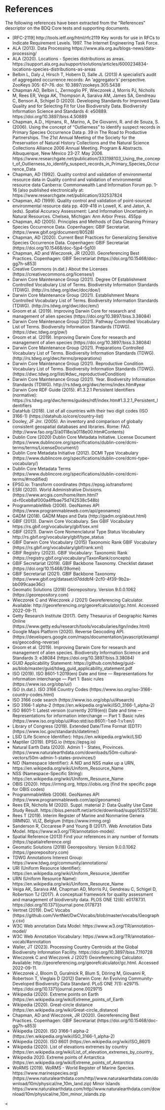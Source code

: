 # References

The following references have been extracted from the "References" descriptor on the BDQ Core tests and supporting documents.

<ul>
<li>[RFC-2119] http://tools.ietf.org/html/rfc2119 Key words for use in RFCs to Indicate Requirement Levels. 1997. The Internet Engineering Task Force.</li>
<li>ALA (2013). Data Processing https://www.ala.org.au/blogs-news/data-processing/ </li>
<li>ALA (2020). Locations - Species distributions as areas. https://support.ala.org.au/support/solutions/articles/6000234834-locations-species-distributions-as-areas </li>
<li>Belbin L, Daly J, Hirsch T, Hobern D, Salle JL (2013) A specialist’s audit of aggregated occurrence records: An ‘aggregator’s’ perspective. ZooKeys 305: 67–76. doi: 10.3897/zookeys.305.5438</li>
<li>Chapman AD, Belbin L, Zermoglio PF, Wieczorek J, Morris PJ, Nicholls M, Rees ER, Veiga AK, Thompson A, Saraiva AM, James SA, Gendreau C, Benson A, Schigel D (2020). Developing Standards for Improved Data Quality and for Selecting Fit for Use Biodiversity Data. Biodiversity Information Science and Standards 4: e50889. https://doi.org/10.3897/biss.4.50889</li>
<li>Chapman, A.D., Hijmans, R., Marino, A, De Giovanni, R. and de Souza, S. (2006). Using the concept of “Outlierness” to identify suspect records in Primary Species Occurrence Data p. 39 in The Road to Productive Partnerships. The 21st Annual Meeting of the Society for the Preservation of Natural History Collections and the Natural Science Collections Alliance 2006 Annual Meeting. Program & Abstracts. Albuquerque, New Mexico 23-27.  May 2006. https://www.researchgate.net/publication/333198103_Using_the_concept_of_Outlierness_to_identify_suspect_records_in_Primary_Species_Occurrence_Data </li> 
<li>Chapman, AD (1992). Quality control and validation of environmental resource data in Quality control and validation of environmental resource data Canberra: Commonwealth Land Information Forum pp. 1-16 [also published electronically at: https://www.researchgate.net/publication/332537824 </li> 
<li>Chapman, AD (1999). Quality control and validation of point-sourced environmental resource data pp. 409-418 in Lowell, K. and Jaton, A. (eds). Spatial Accuracy Assessment: Land Information Uncertainty in Natural Resources. Chelsea, Michigan: Ann Arbor Press. 455pp</li> 
<li>Chapman, AD (2005). Principles and Methods of Data Cleaning Primary Species Occurrence Data. Copenhagen: GBIF Secretariat. (https://www.gbif.org/document/80528)</li>
<li>Chapman, AD (2020). Current Best Practices for Generalizing Sensitive Species Occurrence Data. Copenhagen: GBIF Secretariat (https://doi.org/10.15468/doc-5jp4-5g10)</li>
<li>Chapman, AD and Wieczorek, JR (2020). Georeferencing Best Practices. Copenhagen: GBIF Secretariat (https://doi.org/10.15468/doc-gg7h-s853)</li>
<li>Creative Commons (n.dat.) About the Licenses (https://creativecommons.org/licenses/)</li>
<li>Darwin Core Maintenance Group (2021). Degree Of Establishment Controlled Vocabulary List of Terms. Biodiversity Information Standards (TDWG). (http://rs.tdwg.org/dwc/doc/doe/)</li>
<li>Darwin Core Maintenance Group (2021). Establishment Means Controlled Vocabulary List of Terms. Biodiversity Information Standards (TDWG). (http://rs.tdwg.org/dwc/doc/em/)</li> <li>Groom et al. (2019). Improving Darwin Core for research and management of alien species (https://doi.org/10.3897/biss.3.38084)</li>
<li>Darwin Core Maintenance Group (2021). Pathway Controlled Vocabulary List of Terms. Biodiversity Information Standards (TDWG). (https://dwc.tdwg.org/pw/)</li> <li>Groom et al. (2019). Improving Darwin Core for research and management of alien species (https://doi.org/10.3897/biss.3.38084)</li>
<li>Darwin Core Maintenance Group (2021). Preparations Controlled Vocabulary List of Terms. Biodiversity Information Standards (TDWG). (http://rs.tdwg.org/dwc/terms/preparations)</li> 
<li>Darwin Core Maintenance Group (2021). Reproductive Condition Vocabulary List of Terms. Biodiversity Information Standards (TDWG). (https://dwc.tdwg.org/list/#dwc_reproductiveCondition)</li> 
<li>Darwin Core Maintenance Group (2021). Year. Biodiversity Information Standards (TDWG). http://rs.tdwg.org/dwc/terms/index.htm#year</li>
<li>Darwin Core RDF Guide (2015). #1.3.2.1 Persistent Identifiers (normative): https://rs.tdwg.org/dwc/terms/guides/rdf/index.htm#1.3.2.1_Persistent_Identifiers</li>
<li>DataHub (2018). List of all countries with their two digit codes (ISO 3166-1) (https://datahub.io/core/country-list)
<li>Dooley, JF Jnr. (2005). An inventory and comparison of globally consistent geospatial databases and libraries. Rome: FAO. (http://www.fao.org/3/a0118e/a0118e00.htm#Contents) </li>
<li>Dublin Core (2020) Dublin Core Metadata Initiative. License Document (https://www.dublincore.org/specifications/dublin-core/dcmi-terms/terms/LicenseDocument/)</li>
<li>Dublin Core Metadata Initiative (2012). DCMI Type Vocabulary (https://www.dublincore.org/specifications/dublin-core/dcmi-type-vocabulary/)</li>
<li>Dublin Core Metadata Terms (https://www.dublincore.org/specifications/dublin-core/dcmi-terms/#modified) </li>
<li>EPSG.io: Transform coordinates (https://epsg.io/transform)</li>
<li>ESRI (2020). World Administrative Divisions. (https://www.arcgis.com/home/item.html?id=f0ceb8af000a4ffbae75d742538c548b)</li> <li>ProgrammableWeb (2006). GeoNames API (https://www.programmableweb.com/api/geonames)</li>
<li>GADM (2018). GADM Maps and Data (http://gadm.org/about.html)</li>
<li>GBIF (2013). Darwin Core Vocabulary. Sex GBIF Vocabulary https://rs.gbif.org/vocabulary/gbif/sex.xml</li>
<li>GBIF (2021). Darwin Core Nomenclatural Type Status Vocabulary http://rs.gbif.org/vocabulary/gbif/type_status </li> 
<li>GBIF Darwin Core Vocabulary (2015) Taxonomic Rank GBIF Vocabulary (https://rs.gbif.org/vocabulary/gbif/rank.xml)</li>
<li>GBIF Registry (2023). GBIF Vocabulary: Taxonomic Rank (https://registry.gbif.org/vocabulary/TaxonRank/concepts)</li>
<li>GBIF Secretariat (2019). GBIF Backbone Taxonomy. Checklist dataset (https://doi.org/10.15468/39omei)</li>
<li>GBIF Secretariat (2021). GBIF Backbone Taxonomy (https://www.gbif.org/dataset/d7dddbf4-2cf0-4f39-9b2a-bb099caae36c)</li>
<li>Geomatic Solutions (2018) Georepository. Version 9.0.0.1062 (https://georepository.com)</li> <li>Wieczorek C and  Wieczorek J (2021) Georeferencing Calculator. Available: http://georeferencing.org/georefcalculator/gc.html. Accessed 2022-09-11.</li>
<li>Getty Research Institute (2017). Getty Thesaurus of Geographic Names Online (https://www.getty.edu/research/tools/vocabularies/tgn/index.html)</li>
<li>Google Maps Platform (2020). Reverse Geocoding API. (https://developers.google.com/maps/documentation/javascript/examples/geocoding-reverse)</li>
<li>Groom et al. (2019). Improving Darwin Core for research and management of alien species. Biodiversity Information Science and Standards 3: e38084 (https://doi.org/10.3897/biss.3.38084)</li>
<li>GUID Applicability Statement: https://github.com/tdwg/guid-as/blob/master/guid/tdwg_guid_applicability_statement.pdf</li>
<li>ISO (2019). ISO 8601-1:2019(en) Date and time — Representations for information interchange — Part 1: Basic rules (https://www.iso.org/obp/ui/)</li>
<li>ISO (n.dat.). ISO 3166 Country Codes (https://www.iso.org/iso-3166-country-codes.html)</li>
<li>ISO 3166 code search (https://www.iso.org/obp/ui/#search) </li>
<li>ISO 3166-1 alpha-2 (https://en.wikipedia.org/wiki/ISO_3166-1_alpha-2)</li>
<li>ISO 8601-1: Latest version (currently 2019(en)) Date and time — Representations for information interchange — Part 1: Basic rules (https://www.iso.org/obp/ui/#iso:std:iso:8601:-1:ed-1:v1:en/)</li>
<li>Library of Congress (2019). Extended Date/Time Format (EDTF) (https://www.loc.gov/standards/datetime/)</li>
<li>LSID (Life Science Identifier): https://en.wikipedia.org/wiki/LSID</li>
<li>Maptiler (2019). EPSG.io (https://epsg.io)</li> 
<li>Natural Earth Data (2020). Admin 1 - States, Provinces. (https://www.naturalearthdata.com/downloads/50m-cultural-vectors/50m-admin-1-states-provinces/)</li> 
<li>NID (Namespace Identifier): A NID and NSS make up a URN, https://en.wikipedia.org/wiki/Uniform_Resource_Name</li>
<li>NSS (Namespace-Specific String): https://en.wikipedia.org/wiki/Uniform_Resource_Name</li>
<li>OBIS (2020). https://irmng.org, https://iobis.org (find the specific page for OBIS codes)</li>
<li>ProgrammableWeb (2006). GeoNames API (https://www.programmableweb.com/api/geonames)</li>
<li>Rees ER, Nicholls M (2020). Suppl. material 2: Data Quality Use Case Study Result. https://biss.pensoft.net/article/download/suppl/5255738/.</li>
<li>Rees T (2019). Interim Register of Marine and Nonmarine Genera (IRMNG). VLIZ, Belgium (https://www.irmng.org)</li>
<li>Sanderson R, Ciccarese P and Young B (2017). Web Annotation Data Model. https://www.w3.org/TR/annotation-model/. </li>
<li>Spatial Reference (2013) Find your references in any number of formats (https://spatialreference.org)</li> <li>Geomatic Solutions (2018) Georepository. Version 9.0.0.1062 (https://georepository.com)</li>
<li>TDWG Annotations Interest Group: https://www.tdwg.org/community/annotations/</li>
<li>URI (Uniform Resource Identifier): https://en.wikipedia.org/wiki/Uniform_Resource_Identifier</li>
<li>URN (Uniform Resource Name): https://en.wikipedia.org/wiki/Uniform_Resource_Name</li>
<li>Veiga AK, Saraiva AM, Chapman AD, Morris PJ, Gendreau C, Schigel D, Robertson TJ (2017). A conceptual framework for quality assessment and management of biodiversity data. PLOS ONE 12(6): e0178731. https://doi.org/10.1371/journal.pone.0178731</li></ul;>
<li>Vertnet (2019). DwC Vocabs (https://github.com/VertNet/DwCVocabs/blob/master/vocabs/Geography.csv)</li>
<li>W3C Web annotation Data Model: https://www.w3.org/TR/annotation-model/</li>
<li>W3C Web Annotation Vocabulary: https://www.w3.org/TR/annotation-vocab/#annotation</li>
<li>Waller, JT (2023). Processing Country Centroids at the Global Biodiversity Information Facility. https://doi.org/10.3897/biss.7.110728 </li> 
<li>Wieczorek C and  Wieczorek J (2021) Georeferencing Calculator. Available: http://georeferencing.org/georefcalculator/gc.html. Accessed 2022-09-11.</li>
<li>Wieczorek J, Bloom D, Guralnick R, Blum S, Döring M, Giovanni R, Robertson T, Vieglais D (2012) Darwin Core: An Evolving Community-Developed Biodiversity Data Standard. PLoS ONE 7(1): e29715. https://doi.org/10.1371/journal.pone.0029715</li>
<li>Wikipedia (2020). Extreme points on Earth (https://en.wikipedia.org/wiki/Extreme_points_of_Earth</li> 
<li>Wikipedia (2020). Great-circle distance (https://en.wikipedia.org/wiki/Great-circle_distance)</li> <li>Chapman, AD and Wieczorek, JR (2020). Georeferencing Best Practices. Copenhagen: GBIF Secretariat (https://doi.org/10.15468/doc-gg7h-s853)</li>
<li>Wikipedia (2020). ISO 3166-1 alpha-2 (https://en.wikipedia.org/wiki/ISO_3166-1_alpha-2)</li>
<li>Wikipedia (2020). ISO 8601 (https://en.wikipedia.org/wiki/ISO_8601)</li>
<li>Wikipedia (2020). List of elevations extremes by country (https://en.wikipedia.org/wiki/List_of_elevation_extremes_by_country_</li> <li> Wikipedia 2020. Extreme points of Antarctica (https://en.wikipedia.org/wiki/Extreme_points_of_Antarctica </li>
<li>WoRMS (2019). WoRMS - World Register of Marine Species. https://www.marinespecies.org)</li>(https://www.naturalearthdata.com/http//www.naturalearthdata.com/download/10m/physical/ne_10m_land.zip)  Minor Islands https://www.naturalearthdata.com/http//www.naturalearthdata.com/download/10m/physical/ne_10m_minor_islands.zip 
</ul><
